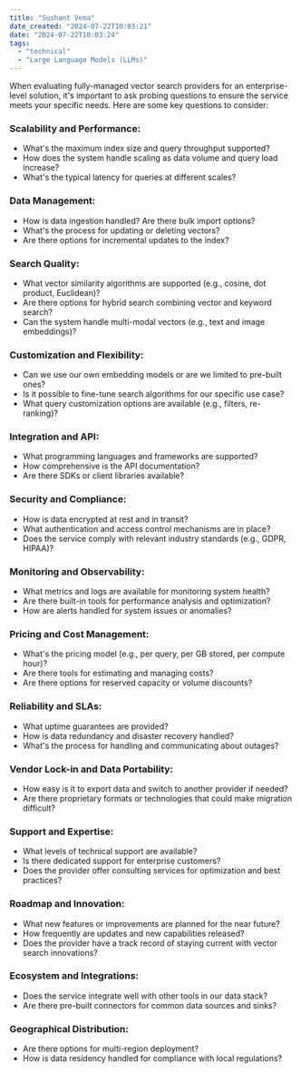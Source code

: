 ```yaml
---
title: "Sushant Vema"
date_created: "2024-07-22T10:03:21"
date: "2024-07-22T10:03:24"
tags:
  - "technical"
  - "Large Language Models (LLMs)"
---
```


When evaluating fully-managed vector search providers for an enterprise-level solution, it's important to ask probing questions to ensure the service meets your specific needs. Here are some key questions to consider:

### Scalability and Performance:
- What's the maximum index size and query throughput supported?
- How does the system handle scaling as data volume and query load increase?
- What's the typical latency for queries at different scales?

### Data Management:
- How is data ingestion handled? Are there bulk import options?
- What's the process for updating or deleting vectors?
- Are there options for incremental updates to the index?

### Search Quality:
- What vector similarity algorithms are supported (e.g., cosine, dot product, Euclidean)?
- Are there options for hybrid search combining vector and keyword search?
- Can the system handle multi-modal vectors (e.g., text and image embeddings)?

### Customization and Flexibility:
- Can we use our own embedding models or are we limited to pre-built ones?
- Is it possible to fine-tune search algorithms for our specific use case?
- What query customization options are available (e.g., filters, re-ranking)?

### Integration and API:
- What programming languages and frameworks are supported?
- How comprehensive is the API documentation?
- Are there SDKs or client libraries available?

### Security and Compliance:
- How is data encrypted at rest and in transit?
- What authentication and access control mechanisms are in place?
- Does the service comply with relevant industry standards (e.g., GDPR, HIPAA)?

### Monitoring and Observability:
- What metrics and logs are available for monitoring system health?
- Are there built-in tools for performance analysis and optimization?
- How are alerts handled for system issues or anomalies?

### Pricing and Cost Management:
- What's the pricing model (e.g., per query, per GB stored, per compute hour)?
- Are there tools for estimating and managing costs?
- Are there options for reserved capacity or volume discounts?

### Reliability and SLAs:
- What uptime guarantees are provided?
- How is data redundancy and disaster recovery handled?
- What's the process for handling and communicating about outages?

### Vendor Lock-in and Data Portability:
- How easy is it to export data and switch to another provider if needed?
- Are there proprietary formats or technologies that could make migration difficult?

### Support and Expertise:
- What levels of technical support are available?
- Is there dedicated support for enterprise customers?
- Does the provider offer consulting services for optimization and best practices?

### Roadmap and Innovation:
- What new features or improvements are planned for the near future?
- How frequently are updates and new capabilities released?
- Does the provider have a track record of staying current with vector search innovations?

### Ecosystem and Integrations:
- Does the service integrate well with other tools in our data stack?
- Are there pre-built connectors for common data sources and sinks?

### Geographical Distribution:
- Are there options for multi-region deployment?
- How is data residency handled for compliance with local regulations?


